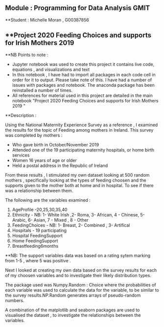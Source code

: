 ## Module : Programming for Data Analysis GMIT



**Student : Michelle Moran , G00387856

## **Project 2020  Feeding Choices and supports for Irish Mothers 2019 


**NB Points to note :

 - Jupyter notebook was used to create this project it contains live code, equations , and visualizations and text
 - In this notebook , I have had to import all packages in each code cell in order for it to output. Please take note of this. I have had a number of issues with packages and notebook. The anaconda package has been reinstalled a number of times.
 - All references for material used in this project are detailed in the main notebook "Project 2020  Feeding Choices and supports for Irish Mothers 2019 "


**Description : 

Using the National Maternity Experience Survey  as a reference , I examined the results for the topic of Feeding among mothers in Ireland. This survey was completed by mothers :

 - Who gave birth in October/November 2019
 - Attended one of the 19 participating maternity hospitals, or home birth services
 - Women 16 years of age or older
 - Held a postal address in the Republic of Ireland

From these results , I stimulated my own dataset looking at 500 random mothers , specifically looking at the types of feeding choosen and the supports given to the mother both at home and in hospital. To see if there was a relationship between them.

The following are the variables examined : 

 1. AgeProfile -20,25,30,35,40
 2. Ethnicity - 
 NB: 1- White Irish ,2- Roma, 3- African, 4 - Chinese, 5- Arabic, 6- Asian, 7 - Mixed , 8 - Other
 4. FeedingChoices  - 
    NB: 1- Breast,  2- Combined , 3- Artifical
 5. Hospitals - 19 participating
 6. Hospital FeedingSupport
 7. Home FeedingSupport
 8. Breastfeeding6months

**NB: The support variables data was based on a rating sytem marking from 1-5 , where 5 was positive .

Next I looked at creating my own data based on the survey results for each of my choosen variables and to investigate their likely distribution types.

The package used was Numpy.Random : Choice  where the probabilities of each variable was used to calculate the data for the variable, to be similar to the survey results.NP.Random generates arrays of pseudo-random numbers.


A combination of the matplotlib and seaborn packages are used to visualised the dataset , to investigate the relationships between the variables. 





